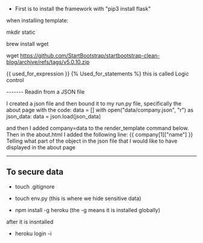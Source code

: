 - First is to install the framework with 
 "pip3 install flask"


 when installing template:

 mkdir static

 brew install wget

 wget https://github.com/StartBootstrap/startbootstrap-clean-blog/archive/refs/tags/v5.0.10.zip

 {{ used_for_expression }}
 {% Used_for_statements %} this is called Logic control

 ------- Readin from a JSON file

 I created a json file and then bound it to my run.py file, specifically the about page with the code:
     data = []
    with open("data/company.json", "r") as json_data:
        data = json.load(json_data)

and then I added company=data to the render_template command below.
Then in the about.html I added the following line:
   {{ company[1]["name"] }}
Telling what part of the object in the json file that I would like to have displayed in the about page

---
To secure data
---

- touch .gitignore
- touch env.py (this is where we hide sensitive data)


- npm install -g heroku (the -g means it is installed globally)

after it is insntalled

- heroku login -i


